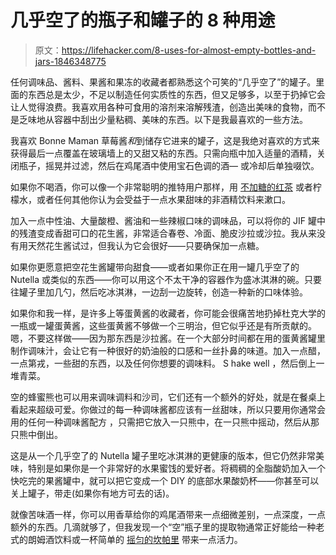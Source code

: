 # 几乎空了的瓶子和罐子的 8 种用途

> 原文：<https://lifehacker.com/8-uses-for-almost-empty-bottles-and-jars-1846348775>

任何调味品、酱料、果酱和果冻的收藏者都熟悉这个可笑的“几乎空了”的罐子。里面的东西总是太少，不足以制造任何实质性的东西，但又足够多，以至于扔掉它会让人觉得浪费。我喜欢用各种可食用的溶剂来溶解残渣，创造出美味的食物，而不是乏味地从容器中刮出少量粘稠、美味的东西。以下是我最喜欢的一些方法。

我喜欢 Bonne Maman 草莓酱*和*到储存它进来的罐子，这是我绝对喜欢的方式来获得最后一点覆盖在玻璃墙上的又甜又粘的东西。只需向瓶中加入适量的酒精，关闭瓶子，摇晃并过滤，然后在鸡尾酒中使用宝石色调的酒— 或冷却后单独啜饮。

如果你不喝酒，你可以像一个非常聪明的推特用户那样，用 [不加糖的红茶](https://twitter.com/jwillmarshall/status/1362871099994832896) 或者柠檬水，或者任何其他你认为会受益于一点水果甜味的非酒精饮料来漱口。

加入一点中性油、大量酸橙、酱油和一些辣椒口味的调味品，可以将你的 JIF 罐中的残渣变成香甜可口的花生酱，非常适合春卷、冷面、脆皮沙拉或沙拉。我从来没有用天然花生酱试过，但我认为它会很好——只要确保加一点糖。

如果你更愿意把空花生酱罐带向甜食——或者如果你正在用一罐几乎空了的 Nutella 或类似的东西——你可以用这个不太干净的容器作为盛冰淇淋的碗。只要往罐子里加几勺，然后吃冰淇淋，一边刮一边旋转，创造一种新的口味体验。

如果你和我一样，是许多上等蛋黄酱的收藏者，你可能会很痛苦地扔掉杜克大学的一瓶或一罐蛋黄酱，这些蛋黄酱不够做一个三明治，但它似乎还是有所贡献的。嗯，不要这样做——因为那东西是沙拉酱。在一个大部分时间都在用的蛋黄酱罐里制作调味汁，会让它有一种很好的奶油般的口感和一丝扑鼻的味道。加入一点醋，一点第戎，一些甜的东西，以及任何你想要的调味料。 S hake well ，然后倒上一堆青菜。

空的蜂蜜熊也可以用来调味调料和沙司，它们还有一个额外的好处，就是在餐桌上看起来超级可爱。你做过的每一种调味酱都应该有一丝甜味，所以只要用你通常会用的任何一种调味酱配方 ，只需把它放入一只熊中，在一只熊中摇动，然后从那只熊中倒出。

这是从一个几乎空了的 Nutella 罐子里吃冰淇淋的更健康的版本，但它仍然非常美味，特别是如果你是一个非常好的水果蜜饯的爱好者。将稠稠的全脂酸奶加入一个快吃完的果酱罐中，就可以把它变成一个 DIY 的底部水果酸奶杯——你甚至可以关上罐子，带走(如果你有地方可去的话)。

就像苦味酒一样，你可以用香草给你的鸡尾酒带来一点细微差别，一点深度，一点额外的东西。几滴就够了，但我发现一个“空”瓶子里的提取物通常正好能给一种老式的朗姆酒饮料或一杯简单的 [摇匀的坎帕里](https://skillet.lifehacker.com/shaken-campari-is-a-perfect-one-ingredient-cocktail-1842395954) 带来一点活力。